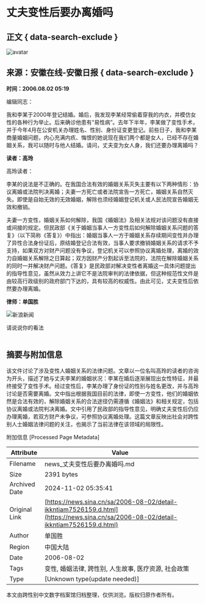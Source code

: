 # 丈夫变性后要办离婚吗

## 正文 { data-search-exclude }


![avatar](https://n.sinaimg.cn/default/622af858/20181010/default_avatar.jpg)

## 来源：安徽在线-安徽日报 { data-search-exclude }

**时间：2006.08.02 05:19**

编辑同志：

我和李某于2000年登记结婚。婚后，我发现李某经常偷着穿我的内衣，并模仿女性的各种行为举止。后来确诊他患有“易性病”。去年下半年，李某做了变性手术，并于今年4月在公安机关办理姓名、性别、身份证变更登记。前些日子，我和李某商量婚姻问题，内心充满内疚、悔恨的她说现在我们两个都是女人，已经不存在婚姻关系，我可以随时与他人结婚。请问，丈夫变为女人身，我们还要办理离婚吗？

**读者：高玲**

高玲读者：

李某的说法是不正确的。在我国合法有效的婚姻关系灭失主要有以下两种情形：协议离婚或法院判决离婚；夫妻一方死亡或者法院宣告一方死亡，婚姻关系自然灭失。即使是自始无效的无效婚姻，解除也须经婚姻登记机关或人民法院宣告婚姻无效和撤销。

夫妻一方变性，婚姻关系如何解除，我国《婚姻法》及相关法规对该问题没有直接或间接的规定。但民政部《关于婚姻当事人一方变性后如何解除婚姻关系问题的答复》（以下简称《答复》）中指出：婚姻当事人一方于婚姻关系存续期间变性并办理了异性合法身份证后，原结婚登记合法有效，当事人要求撤销婚姻关系的请求不予支持，如果双方对财产问题没有争议，登记机关可以参照协议离婚处理，离婚的效力自婚姻关系解除之日算起；双方因财产分割起诉至法院的，法院在解除婚姻关系的同时一并解决财产问题。《答复》是民政部对解决变性者离婚这一具体问题提出的指导性意见，虽然从效力上讲它不是法院审判的法律依据，但这种规范性文件是由较高行政级别的政府部门下达的，具有较高的权威性。由此可见，丈夫变性后依然要办理离婚。

**律师：单国胜**

![新浪新闻](https://n.sinaimg.cn/default/80905340/20200331/sinalogo.png)

请说说你的看法

![评论](data:image/png;base64,iVBORw0KGgoAAAANSUhEUgAAAAMAAAACAQMAAACnuvRZAAAAA1BMVEUAAACnej3aAAAAAXRSTlMAQObYZgAAAApJREFUCNdjAAIAAAQAASDSLW8AAAAASUVORK5CYII=)

## 摘要与附加信息

<!-- tcd_abstract -->
该文件讨论了涉及变性人婚姻关系的法律问题。文章以一位名叫高玲的读者的咨询为开头，描述了她与丈夫李某的婚姻状况：李某在婚后逐渐展现出女性特征，并最终接受了变性手术。经过变性后，李某办理了身份证的性别与姓名更改，并与高玲讨论是否需要离婚。文中指出根据我国目前的法律，即使一方变性，他们的婚姻依然是合法有效的，解除婚姻关系的合法途径仍需遵循《婚姻法》和相关规定，包括协议离婚或法院判决离婚。文中引用了民政部的指导性意见，明确丈夫变性后仍应办理离婚，若双方财产未争议，可参照协议离婚处理。这篇文章反映出社会对跨性别人士婚姻法律问题的关注，也揭示了当前法律在该领域的局限性。
<!-- tcd_abstract_end -->

附加信息 [Processed Page Metadata]

| Attribute       | Value                                  |
|-----------------|----------------------------------------|
| Filename        | news_丈夫变性后要办离婚吗.md                             |
| Size            | 2391 bytes                           |
| Archived Date   | 2024-11-02 05:35:41                             |
| Original Link   | [https://news.sina.cn/sa/2006-08-02/detail-ikkntiam7526159.d.html](https://news.sina.cn/sa/2006-08-02/detail-ikkntiam7526159.d.html)                       |
| Author          | 单国胜                               |
| Region          | 中国大陆                               |
| Date            | 2006-08-02                                 |
| Tags            | 变性, 婚姻法律, 跨性别, 人生故事, 医疗资源, 社会政策                                 |
| Type            | [Unknown type(update needed)]                                 |
<!-- tcd_table_end -->

本文由跨性别中文数字档案馆归档整理，仅供浏览。版权归原作者所有。
